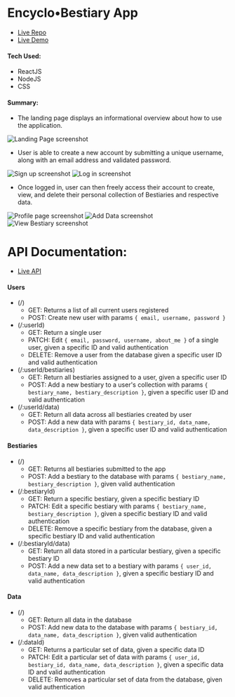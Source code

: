 # Encyclo•Bestiary App
- [Live Repo](https://github.com/KRamseyArt/19.5_EncycloBestiary-App)
- [Live Demo](https://encyclo-bestiary-app.kramseyart.vercel.app/)
#### Tech Used:
- ReactJS
- NodeJS
- CSS

#### Summary:
- The landing page displays an informational overview about how to use the application.

![Landing Page screenshot](https://github.com/KRamseyArt/19.5_EncycloBestiary-App/blob/master/screenshots/1_Landing.jpg)
- User is able to create a new account by submitting a unique username, along with an email address and validated password.

![Sign up screenshot](https://github.com/KRamseyArt/19.5_EncycloBestiary-App/blob/master/screenshots/2_SignUp.jpg)
![Log in screenshot](https://github.com/KRamseyArt/19.5_EncycloBestiary-App/blob/master/screenshots/3_LogIn.jpg)
- Once logged in, user can then freely access their account to create, view, and delete their personal collection of Bestiaries and respective data.

![Profile page screenshot](https://github.com/KRamseyArt/19.5_EncycloBestiary-App/blob/master/screenshots/4_Profile.jpg)
![Add Data screenshot](https://github.com/KRamseyArt/19.5_EncycloBestiary-App/blob/master/screenshots/5_AddData.jpg)
![View Bestiary screenshot](https://github.com/KRamseyArt/19.5_EncycloBestiary-App/blob/master/screenshots/6_ViewBestiary.jpg)

# API Documentation:
- [Live API](https://encyclo-bestiary-app.herokuapp.com/)
#### Users
- (/)
  - GET: Returns a list of all current users registered
  - POST: Create new user with params `{ email, username, password }`
- (/:userId)
  - GET: Return a single user
  - PATCH: Edit `{ email, password, username, about_me }` of a single user, given a specific ID and valid authentication
  - DELETE: Remove a user from the database given a specific user ID and valid authentication
- (/:userId/bestiaries)
  - GET: Return all bestiaries assigned to a user, given a specific user ID
  - POST: Add a new bestiary to a user's collection with params `{ bestiary_name, bestiary_description }`, given a specific user ID and valid authentication
- (/:userId/data)
  - GET: Return all data across all bestiaries created by user
  - POST: Add a new data with params `{ bestiary_id, data_name, data_description }`, given a specific user ID and valid authentication

#### Bestiaries
- (/)
  - GET: Returns all bestiaries submitted to the app
  - POST: Add a bestiary to the database with params `{ bestiary_name, bestiary_description }`, given valid authentication
- (/:bestiaryId)
  - GET: Return a specific bestiary, given a specific bestiary ID
  - PATCH: Edit a specific bestiary with params `{ bestiary_name, bestiary_description }`, given a specific bestiary ID and valid authentication
  - DELETE: Remove a specific bestiary from the database, given a specific bestiary ID and valid authentication
- (/:bestiaryId/data)
  - GET: Return all data stored in a particular bestiary, given a specific bestiary ID
  - POST: Add a new data set to a bestiary with params `{ user_id, data_name, data_description }`, given a specific bestiary ID and valid authentication

#### Data
- (/)
  - GET: Return all data in the database
  - POST: Add new data to the database with params `{ bestiary_id, data_name, data_description }`, given valid authentication
- (/:dataId)
  - GET: Returns a particular set of data, given a specific data ID
  - PATCH: Edit a particular set of data with params `{ user_id, bestiary_id, data_name, data_description }`, given a specific data ID and valid authentication
  - DELETE: Removes a particular set of data from the database, given valid authentication
